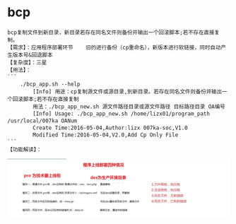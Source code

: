 # bcp 
    bcp复制文件到新目录，新目录若存在同名文件则备份并输出一个回滚脚本;若不存在直接复制。
    【需求】：应用程序部署环节    旧的进行备份（cp重命名），新版本进行软链接，同时自动产生版本号&回退脚本
    【复杂度】：三星
    【用法】：
    ```
        ./bcp_app.sh --help
            [Info] 用途：cp复制源文件或源目录,到新目录。若存在同名文件则备份并输出一个回滚脚本;若不存在直接复制
            用法：./bcp_app_new.sh 源文件路径目录或源文件路径 目标路径目录 OA编号
            [Info] Usage: ./bcp_app_new.sh /home/lizx01/program_path /usr/local/007ka OANum
            Create Time:2016-05-04,Author:lizx 007ka-soc,V1.0
            Modified Time:2016-05-04,V2.0,Add Cp Only File
    ```
    【功能解读】：
    
 ![image](https://github.com/Luolired/Dev_Shell_Item/blob/master/bcp/img/QQ截图20160608091942.jpg)

